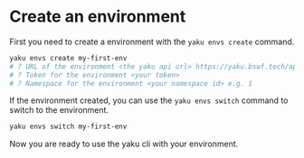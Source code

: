 # Create an environment

First you need to create a environment with the `yaku envs create` command.

```bash
yaku envs create my-first-env
# ? URL of the environment <the yaku api url> https://yaku.bswf.tech/api/v1
# ? Token for the environment <your token>
# ? Namespace for the environment <your namespace id> e.g. 1
```

If the environment created, you can use the `yaku envs switch` command to switch to the environment.

```bash
yaku envs switch my-first-env
```

Now you are ready to use the yaku cli with your environment.
